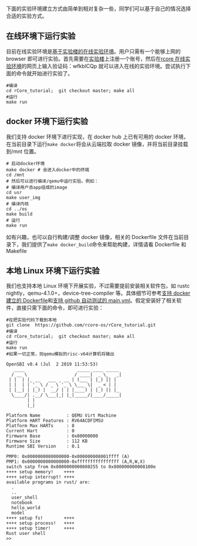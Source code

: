 下面的实验环境建立方式由简单到相对复杂一些，同学们可以基于自己的情况选择合适的实验方式。

## 在线环境下运行实验

目前在线实验环境是[基于实验楼的在线实验环境](https://www.shiyanlou.com/courses/1481)。用户只需有一个能够上网的 browser 即可进行实验。首先需要在[实验楼](https://www.shiyanlou.com/)上注册一个账号，然后在[rcore 在线实验环境](https://www.shiyanlou.com/courses/1481)的网页上输入验证码：wfkblCQp 就可以进入在线的实验环境。尝试执行下面的命令就开始进行实验了。

```shell
#编译
cd rCore_tutorial;  git checkout master; make all
#运行
make run
```

## docker 环境下运行实验

我们支持 docker 环境下进行实现，在 docker hub 上已有可用的 docker 环境，在当前目录下运行`make docker`将会从云端拉取 docker 镜像，并将当前目录挂载到/mnt 位置。

```shell
# 启动docker环境
make docker # 会进入docker中的终端
cd /mnt
# 然后可以进行编译/qemu中运行实验。例如：
# 编译用户态app组成的image
cd usr
make user_img
# 编译内核
cd ../os
make build
# 运行
make run
```

如有兴趣，也可以自行构建/调整 docker 镜像，相关的 Dockerfile 文件在当前目录下，我们提供了`make docker_build`命令来帮助构建，详情请看 Dockerfile 和 Makefile

## 本地 Linux 环境下运行实验

我们也支持本地 Linux 环境下开展实验，不过需要提前安装相关软件包，如 rustc nightly，qemu-4.1.0+，device-tree-compiler 等。具体细节可参考[支持 docker 建立的 Dockerfile](https://github.com/rcore-os/rCore_tutorial/blob/master/Dockerfile)和[支持 github 自动测试的 main.yml](https://github.com/rcore-os/rCore_tutorial/blob/master/.github/workflows/main.yml)。假定安装好了相关软件，直接只需下面的命令，即可进行实验：

```shell
#在把实验代码下载到本地
git clone  https://github.com/rcore-os/rCore_tutorial.git
#编译
cd rCore_tutorial;  git checkout master; make all
#运行
make run
#如果一切正常，则qemu模拟的risc-v64计算机将输出

OpenSBI v0.4 (Jul  2 2019 11:53:53)
   ____                    _____ ____ _____
  / __ \                  / ____|  _ \_   _|
 | |  | |_ __   ___ _ __ | (___ | |_) || |
 | |  | | '_ \ / _ \ '_ \ \___ \|  _ < | |
 | |__| | |_) |  __/ | | |____) | |_) || |_
  \____/| .__/ \___|_| |_|_____/|____/_____|
        | |
        |_|

Platform Name          : QEMU Virt Machine
Platform HART Features : RV64ACDFIMSU
Platform Max HARTs     : 8
Current Hart           : 0
Firmware Base          : 0x80000000
Firmware Size          : 112 KB
Runtime SBI Version    : 0.1

PMP0: 0x0000000080000000-0x000000008001ffff (A)
PMP1: 0x0000000000000000-0xffffffffffffffff (A,R,W,X)
switch satp from 0x8000000000080255 to 0x800000000008100e
++++ setup memory!    ++++
++++ setup interrupt! ++++
available programs in rust/ are:
  .
  ..
  user_shell
  notebook
  hello_world
  model
++++ setup fs!        ++++
++++ setup process!   ++++
++++ setup timer!     ++++
Rust user shell
>>
```
